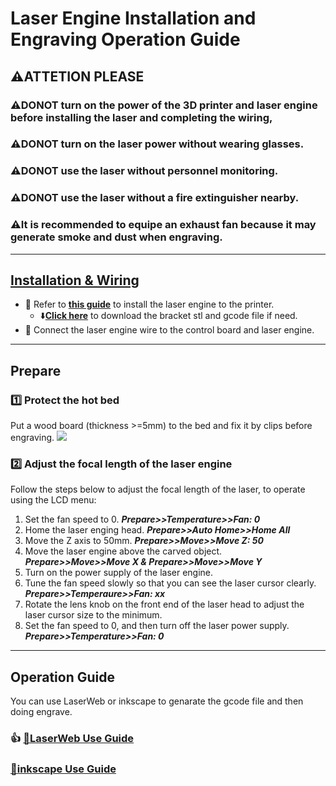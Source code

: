 # Laser Engine Installation and Engraving Operation Guide
## :warning:ATTETION PLEASE
### :warning:DONOT turn on the power of the 3D printer and laser engine before installing the laser and completing the wiring, 
### :warning:DONOT turn on the laser power without wearing glasses.
### :warning:DONOT use the laser without personnel monitoring.
### :warning:DONOT use the laser without a fire extinguisher nearby.
### :warning:It is recommended to equipe an exhaust fan because it may generate smoke and dust when engraving.

-----
## [Installation & Wiring](./Installation/readme.md)
- :book: Refer to [**this guide**](./Installation/readme.md) to install the laser engine to the printer.
  - :arrow_down:[**Click here**](./Installation/lkbr_V2.zip) to download the bracket stl and gcode file if need.
- :book: Connect the laser engine wire to the control board and laser engine.

-----
## Prepare
### :one: Protect the hot bed
Put a wood board (thickness >=5mm) to the bed and fix it by clips before engraving. 
![](wood.jpg)
### :two: Adjust the focal length of the laser engine
Follow the steps below to adjust the focal length of the laser, to operate using the LCD menu:   
1. Set the fan speed to 0. ***Prepare>>Temperature>>Fan: 0***
2. Home the laser enging head. ***Prepare>>Auto Home>>Home All***
3. Move the Z axis to 50mm. ***Prepare>>Move>>Move Z: 50***
4. Move the laser engine above the carved object. ***Prepare>>Move>>Move X & Prepare>>Move>>Move Y***
5. Turn on the power supply of the laser engine.
6. Tune the fan speed slowly so that you can see the laser cursor clearly. ***Prepare>>Temperaure>>Fan: xx***
7. Rotate the lens knob on the front end of the laser head to adjust the laser cursor size to the minimum.
8. Set the fan speed to 0, and then turn off the laser power supply. ***Prepare>>Temperature>>Fan: 0***

-----
## Operation Guide
You can use LaserWeb or inkscape to genarate the gcode file and then doing engrave. 
### :+1: [:book:LaserWeb Use Guide](./LaserWeb/readme.md)
### [:book:inkscape Use Guide](./inkscape/readme.md)

